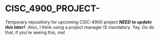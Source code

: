 # CISC_4900_PROJECT-
Temporary repositiory for upcoming CISC-4900 project
***NEED to update this later!***
-Also, I think using a project manager IS mandatory. Yay. Go do that, if you're seeing this, me!
